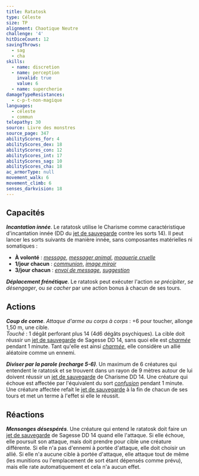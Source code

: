 ```yaml
---
title: Ratatosk
type: Céleste
size: TP
alignment: Chaotique Neutre
challenge: '4'
hitDiceCount: 12
savingThrows:
  - sag
  - cha
skills:
  - name: discretion
  - name: perception
    invalid: true
    value: 6
  - name: supercherie
damageTypeResistances:
  - c-p-t-non-magique
languages:
  - céleste
  - commun
telepathy: 30
source: Livre des monstres
source_page: 347
abilityScores_for: 4
abilityScores_dex: 18
abilityScores_con: 12
abilityScores_int: 17
abilityScores_sag: 10
abilityScores_cha: 18
ac_armorType: null
movement_walk: 6
movement_climb: 6
senses_darkvision: 18
---
```

## Capacités
_**Incantation innée**_. Le ratatosk utilise le Charisme comme caractéristique d'incantation innée (DD du [jet de sauvegarde](/utiliser-les-caracteristiques/#jets-de-sauvegarde) contre les sorts 14). Il peut lancer les sorts suivants de manière innée, sans composantes matérielles ni somatiques :
* **À volonté** : [_message_](/grimoire/message/), [_messager animal_](/grimoire/messager-animal/), [_moquerie cruelle_](/grimoire/moquerie-cruelle/)
* **1/jour chacun** : [_communion_](/grimoire/communion/), [_image miroir_](/grimoire/image-miroir/)
* **3/jour chacun** : [_envoi de message_](/grimoire/envoi-de-message/), [_suggestion_](/grimoire/suggestion/)

_**Déplacement frénétique**_. Le ratatosk peut exécuter l'action _se précipiter_, _se désengager_, ou _se cacher_ par une action bonus à chacun de ses tours.

## Actions
_**Coup de corne**_. _Attaque d'arme au corps à corps_ : +6 pour toucher, allonge 1,50 m, une cible.  
_Touché_ : 1 dégât perforant plus 14 (4d6 dégâts psychiques). La cible doit réussir un [jet de sauvegarde](/utiliser-les-caracteristiques/#jets-de-sauvegarde) de Sagesse DD 14, sans quoi elle est [_charmée_](/gerer-la-sante-du-personnage/#charme) pendant 1 minute. Tant qu'elle est ainsi [_charmée_](/gerer-la-sante-du-personnage/#charme), elle considère un allié aléatoire comme un ennemi.

_**Diviser par la parole (recharge 5-6)**_. Un maximum de 6 créatures qui entendent le ratatosk et se trouvent dans un rayon de 9 mètres autour de lui doivent réussir un [jet de sauvegarde](/utiliser-les-caracteristiques/#jets-de-sauvegarde) de Charisme DD 14. Une créature qui échoue est affectée par l'équivalent du sort [_confusion_](/grimoire/confusion/) pendant 1 minute. Une créature affectée refait le [jet de sauvegarde](/utiliser-les-caracteristiques/#jets-de-sauvegarde) à la fin de chacun de ses tours et met un terme à l'effet si elle le réussit.

## Réactions
_**Mensonges désespérés**_. Une créature qui entend le ratatosk doit faire un [jet de sauvegarde](/utiliser-les-caracteristiques/#jets-de-sauvegarde) de Sagesse DD 14 quand elle l'attaque. Si elle échoue, elle poursuit son attaque, mais doit prendre pour cible une créature différente. Si elle n'a pas d'ennemi à portée d'attaque, elle doit choisir un allié. Si elle n'a aucune cible à portée d'attaque, elle attaque tout de même (les munitions ou l'emplacement de sort étant dépensés comme prévu), mais elle rate automatiquement et cela n'a aucun effet.
